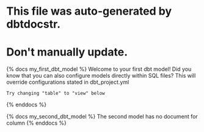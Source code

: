 # This file was auto-generated by dbtdocstr.
# Don't manually update.
{% docs my_first_dbt_model %}
Welcome to your first dbt model!
    Did you know that you can also configure models directly within SQL files?
    This will override configurations stated in dbt_project.yml

    Try changing "table" to "view" below
{% enddocs %}

{% docs my_second_dbt_model %}
The second model has no document for column
{% enddocs %}

